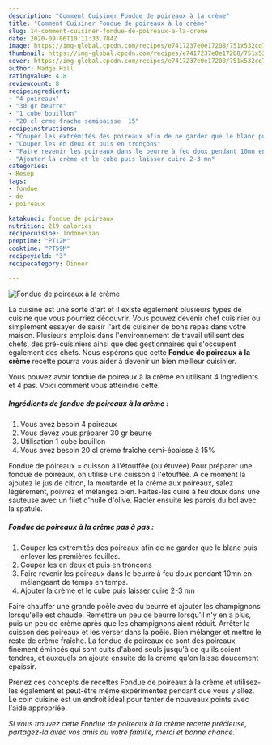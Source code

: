 ```yaml
---
description: "Comment Cuisiner Fondue de poireaux à la crème"
title: "Comment Cuisiner Fondue de poireaux à la crème"
slug: 14-comment-cuisiner-fondue-de-poireaux-a-la-creme
date: 2020-09-06T10:11:33.784Z
image: https://img-global.cpcdn.com/recipes/e7417237e0e17208/751x532cq70/fondue-de-poireaux-a-la-creme-photo-principale-de-la-recette.jpg
thumbnail: https://img-global.cpcdn.com/recipes/e7417237e0e17208/751x532cq70/fondue-de-poireaux-a-la-creme-photo-principale-de-la-recette.jpg
cover: https://img-global.cpcdn.com/recipes/e7417237e0e17208/751x532cq70/fondue-de-poireaux-a-la-creme-photo-principale-de-la-recette.jpg
author: Madge Hill
ratingvalue: 4.8
reviewcount: 8
recipeingredient:
- "4 poireaux"
- "30 gr beurre"
- "1 cube bouillon"
- "20 cl crme frache semipaisse  15"
recipeinstructions:
- "Couper les extrémités des poireaux afin de ne garder que le blanc puis enlever les premières feuilles."
- "Couper les en deux et puis en tronçons"
- "Faire revenir les poireaux dans le beurre à feu doux pendant 10mn en mélangeant de temps en temps."
- "Ajouter la crème et le cube puis laisser cuire 2-3 mn"
categories:
- Resep
tags:
- fondue
- de
- poireaux

katakunci: fondue de poireaux 
nutrition: 219 calories
recipecuisine: Indonesian
preptime: "PT12M"
cooktime: "PT59M"
recipeyield: "3"
recipecategory: Dinner

---
```



![Fondue de poireaux à la crème](https://img-global.cpcdn.com/recipes/e7417237e0e17208/751x532cq70/fondue-de-poireaux-a-la-creme-photo-principale-de-la-recette.jpg)

La cuisine est une sorte d'art et il existe également plusieurs types de cuisine que vous pourriez découvrir. Vous pouvez devenir chef cuisinier ou simplement essayer de saisir l'art de cuisiner de bons repas dans votre maison. Plusieurs emplois dans l'environnement de travail utilisent des chefs, des pré-cuisiniers ainsi que des gestionnaires qui s'occupent également des chefs. Nous espérons que cette <strong> Fondue de poireaux à la crème </strong> recette pourra vous aider à devenir un bien meilleur cuisinier.

<!--inarticleads1-->

Vous pouvez avoir fondue de poireaux à la crème en utilisant 4 Ingrédients et 4 pas. Voici comment vous atteindre cette.

##### Ingrédients de fondue de poireaux à la crème :

1. Vous avez besoin 4 poireaux
1. Vous devez vous préparer 30 gr beurre
1. Utilisation 1 cube bouillon
1. Vous avez besoin 20 cl crème fraîche semi-épaisse à 15%


Fondue de poireaux = cuisson à l&#39;étouffée (ou étuvée) Pour préparer une fondue de poireaux, on utilise une cuisson à l&#39;étouffée. A ce moment là ajoutez le jus de citron, la moutarde et la crème aux poireaux, salez légèrement, poivrez et mélangez bien. Faites-les cuire à feu doux dans une sauteuse avec un filet d&#39;huile d&#39;olive. Racler ensuite les parois du bol avec la spatule. 

<!--inarticleads2-->

##### Fondue de poireaux à la crème pas à pas :

1. Couper les extrémités des poireaux afin de ne garder que le blanc puis enlever les premières feuilles.
1. Couper les en deux et puis en tronçons
1. Faire revenir les poireaux dans le beurre à feu doux pendant 10mn en mélangeant de temps en temps.
1. Ajouter la crème et le cube puis laisser cuire 2-3 mn


Faire chauffer une grande poêle avec du beurre et ajouter les champignons lorsqu&#39;elle est chaude. Remettre un peu de beurre lorsqu&#39;il n&#39;y en a plus, puis un peu de crème après que les champignons aient réduit. Arrêter la cuisson des poireaux et les verser dans la poêle. Bien mélanger et mettre le reste de crème fraîche. La fondue de poireaux ce sont des poireaux finement émincés qui sont cuits d&#39;abord seuls jusqu&#39;à ce qu&#39;ils soient tendres, et auxquels on ajoute ensuite de la crème qu&#39;on laisse doucement épaissir. 

<!--inarticleads1-->

<p>
Prenez ces concepts de recettes Fondue de poireaux à la crème et utilisez-les également et peut-être même expérimentez pendant que vous y allez. Le coin cuisine est un endroit idéal pour tenter de nouveaux points avec l'aide appropriée.
</p>

<p>
<i>Si vous trouvez cette Fondue de poireaux à la crème recette précieuse, partagez-la avec vos amis ou votre famille, merci et bonne chance.</i>
</p>
